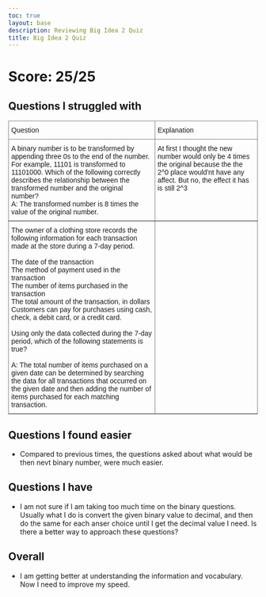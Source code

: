 ```yaml
---
toc: true
layout: base
description: Reviewing Big Idea 2 Quiz
title: Big Idea 2 Quiz
---
```


# Score: 25/25

## Questions I struggled with 
<style type="text/css">
.tg  {border-collapse:collapse;border-spacing:0;}
.tg td{border-color:black;border-style:solid;border-width:1px;font-family:Arial, sans-serif;font-size:14px;
  overflow:hidden;padding:10px 5px;word-break:normal;}
.tg th{border-color:black;border-style:solid;border-width:1px;font-family:Arial, sans-serif;font-size:14px;
  font-weight:normal;overflow:hidden;padding:10px 5px;word-break:normal;}
.tg .tg-0pky{border-color:inherit;text-align:left;vertical-align:top}
</style>
<table class="tg">
<thead>
  <tr>
    <th class="tg-0pky">Question</th>
    <th class="tg-0pky">Explanation</th>
  </tr>
</thead>
<tbody>
  <tr>
    <td class="tg-0pky">A binary number is to be transformed by appending three 0s to the end of the number. For example, 11101 is transformed to 11101000. Which of the following correctly describes the relationship between the transformed number and the original number?<br>A: The transformed number is 8 times the value of the original number.</td>
    <td class="tg-0pky">At first I thought the new number would only be 4 times the original because the the 2^0 place would'nt have any affect. But no, the effect it has is still 2^3</td>
  </tr>
  <tr>
    <td class="tg-0pky">The owner of a clothing store records the following information for each transaction made at the store during a 7-day period.<br><br>The date of the transaction<br>The method of payment used in the transaction<br>The number of items purchased in the transaction<br>The total amount of the transaction, in dollars<br>Customers can pay for purchases using cash, check, a debit card, or a credit card.<br><br>Using only the data collected during the 7-day period, which of the following statements is true?<br><br>A: The total number of items purchased on a given date can be determined by searching the data for all transactions that occurred on the given date and then adding the number of items purchased for each matching transaction.</td>
    <td class="tg-0pky"></td>
  </tr>
</tbody>
</table>


## Questions I found easier
- Compared to previous times, the questions asked about what would be then nevt binary number, were much easier. 


## Questions I have
- I am not sure if I am taking too much time on the binary questions. Usually what I do is convert the given binary value to decimal, and then do the same for each anser choice until I get the decimal value I need. Is there a better way to approach these questions?

## Overall 
- I am getting better at understanding the information and vocabulary. Now I need to improve my speed.